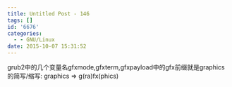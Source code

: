 ```yaml
---
title: Untitled Post - 146
tags: []
id: '6676'
categories:
  - - GNU/Linux
date: 2015-10-07 15:31:52
---
```


grub2中的几个变量名gfxmode,gfxterm,gfxpayload中的gfx前缀就是graphics的简写/缩写: graphics => g(ra)fx(phics)